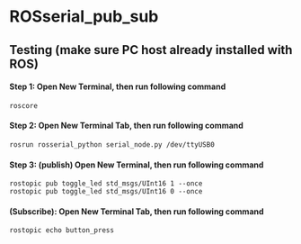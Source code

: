 # ROSserial_pub_sub
## Testing (make sure PC host already installed with ROS)
#### Step 1: Open New Terminal, then run following command
`roscore`
#### Step 2: Open New Terminal Tab, then run following command
`rosrun rosserial_python serial_node.py /dev/ttyUSB0`
#### Step 3: (publish) Open New Terminal, then run following command
```
rostopic pub toggle_led std_msgs/UInt16 1 --once
rostopic pub toggle_led std_msgs/UInt16 0 --once
```
#### (Subscribe): Open New Terminal Tab, then run following command
`rostopic echo button_press`
